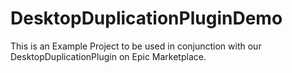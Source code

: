 # DesktopDuplicationPluginDemo
This is an Example Project to be used in conjunction with our DesktopDuplicationPlugin on Epic Marketplace.
